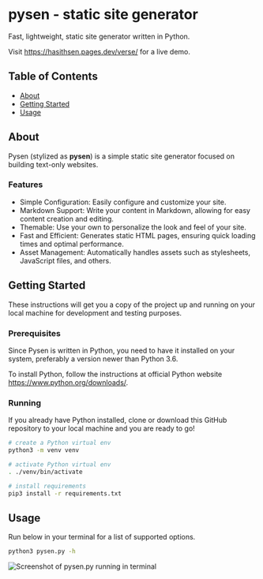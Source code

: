 # pysen - static site generator
Fast, lightweight, static site generator written in Python.

Visit https://hasithsen.pages.dev/verse/ for a live demo.

## Table of Contents
+ [About](#about)
+ [Getting Started](#getting_started)
+ [Usage](#usage)
<!-- + [Contributing](../CONTRIBUTING.md) -->

## About <a name = "about"></a>
Pysen (stylized as **pysen**) is a simple static site generator focused on building text-only websites. 

### Features

+ Simple Configuration: Easily configure and customize your site.
+ Markdown Support: Write your content in Markdown, allowing for easy content creation and editing.
+ Themable: Use your own to personalize the look and feel of your site.
+ Fast and Efficient: Generates static HTML pages, ensuring quick loading times and optimal performance.
+ Asset Management: Automatically handles assets such as stylesheets, JavaScript files, and others. 

## Getting Started <a name = "getting_started"></a>
These instructions will get you a copy of the project up and running on your local machine for development and testing purposes. 

### Prerequisites

Since Pysen is written in Python, you need to have it installed on your system, preferably a version newer than Python 3.6.

To install Python, follow the instructions at official Python website https://www.python.org/downloads/.

### Running

If you already have Python installed, clone or download this GitHub repository to your local machine and you are ready to go!

```sh
# create a Python virtual env
python3 -m venv venv

# activate Python virtual env
. ./venv/bin/activate

# install requirements
pip3 install -r requirements.txt
```

## Usage <a name = "usage"></a>

Run below in your terminal for a list of supported options. 

```sh
python3 pysen.py -h
```

![Screenshot of pysen.py running in terminal](/screenshots/pysen.png)
